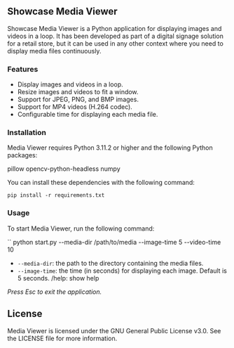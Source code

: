 ## Showcase Media Viewer

Showcase Media Viewer is a Python application for displaying images and videos in a loop. It has been developed as part of a digital signage solution for a retail store, but it can be used in any other context where you need to display media files continuously.

### Features
- Display images and videos in a loop.
- Resize images and videos to fit a window.
- Support for JPEG, PNG, and BMP images.
- Support for MP4 videos (H.264 codec).
- Configurable time for displaying each media file.

### Installation

Media Viewer requires Python 3.11.2 or higher and the following Python packages:

pillow
opencv-python-headless
numpy

You can install these dependencies with the following command:

``
pip install -r requirements.txt
``

### Usage

To start Media Viewer, run the following command:

``
python start.py --media-dir /path/to/media --image-time 5 --video-time 10


* `--media-dir`: the path to the directory containing the media files.
* `--image-time`: the time (in seconds) for displaying each image. Default is 5 seconds.
/help: show help

*Press Esc to exit the application.*

## License

Media Viewer is licensed under the GNU General Public License v3.0. See the LICENSE file for more information.